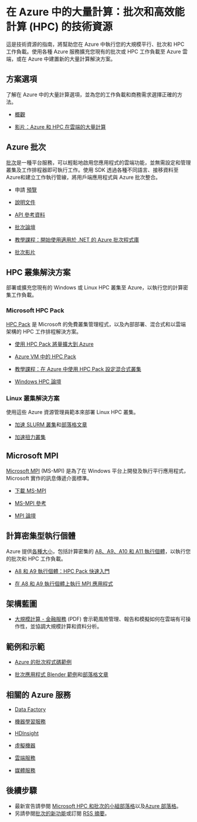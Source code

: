 <properties
   pageTitle="在 Azure 中的大量計算：批次和高效能計算 (HPC) 的技術資源"
   description="本文列出技術資源，用以協助您在 Azure 中執行您的大規模平行、批次和 HPC 工作負載。"
   services="batch, cloud-services, virtual-machines"
   documentationCenter=""
   authors="dlepow"
   manager="timlt"
   editor=""/>

<tags
   ms.service="multiple"
   ms.devlang="multiple"
   ms.topic="article"
   ms.tgt_pltfrm="NA"
   ms.workload="big-compute"
   ms.date="06/24/2015"
   ms.author="danlep"/>

# 在 Azure 中的大量計算：批次和高效能計算 (HPC) 的技術資源
這是技術資源的指南，將幫助您在 Azure 中執行您的大規模平行、批次和 HPC 工作負載。使用各種 Azure 服務擴充您現有的批次或 HPC 工作負載至 Azure 雲端，或在 Azure 中建置新的大量計算解決方案。

## 方案選項

了解在 Azure 中的大量計算選項，並為您的工作負載和商務需求選擇正確的方法。

* [概觀](https://msdn.microsoft.com/library/azure/dn482130.aspx)

* [影片：Azure 和 HPC 在雲端的大量計算](http://azure.microsoft.com/documentation/videos/teched-europe-2014-big-compute-in-the-cloud-with-high-performance-computing-on-azure/)


## Azure 批次

[批次](http://azure.microsoft.com/services/batch/)是一種平台服務，可以輕鬆地啟用您應用程式的雲端功能，並無需設定和管理叢集及工作排程器即可執行工作。使用 SDK 透過各種不同語言、接移資料至 Azure和建立工作執行管線，將用戶端應用程式與 Azure 批次整合。

* 申請 [預覽](http://azure.microsoft.com/services/preview/)

* [說明文件](http://azure.microsoft.com/documentation/services/batch/)

* [API 參考資料](https://msdn.microsoft.com/library/azure/dn820177.aspx)

* [批次論壇](https://social.msdn.microsoft.com/Forums/home?forum=azurebatch)

* [教學課程：開始使用適用於 .NET 的 Azure 批次程式庫](batch-dotnet-get-started.md)

* [批次影片](https://azure.microsoft.com/documentation/videos/index/?services=batch)

## HPC 叢集解決方案

部署或擴充您現有的 Windows 或 Linux HPC 叢集至 Azure，以執行您的計算密集工作負載。

### Microsoft HPC Pack

[HPC Pack](https://technet.microsoft.com/library/cc514029) 是 Microsoft 的免費叢集管理程式，以及內部部署、混合式和以雲端架構的 HPC 工作排程解決方案。

* [使用 HPC Pack 將量擴大到 Azure](https://technet.microsoft.com/library/gg481749.aspx)

* [Azure VM 中的 HPC Pack](https://msdn.microsoft.com/library/azure/dn518135.aspx)

* [教學課程：在 Azure 中使用 HPC Pack 設定混合式叢集](../cloud-services-setup-hybrid-hpcpack-cluster.md)

* [Windows HPC 論壇](https://social.microsoft.com/Forums/home?category=windowshpc)

### Linux 叢集解決方案
使用這些 Azure 資源管理員範本來部署 Linux HPC 叢集。

* [加速 SLURM 叢集](http://azure.microsoft.com/documentation/templates/slurm/)和[部落格文章](http://blogs.technet.com/b/windowshpc/archive/2015/06/06/deploy-a-slurm-cluster-on-azure.aspx)

* [加速扭力叢集](http://azure.microsoft.com/documentation/templates/torque-cluster/)

## Microsoft MPI

[Microsoft MPI](https://msdn.microsoft.com/library/bb524831.aspx) (MS-MPI) 是為了在 Windows 平台上開發及執行平行應用程式，Microsoft 實作的訊息傳遞介面標準。


* [下載 MS-MPI](http://go.microsoft.com/FWLink/p/?LinkID=389556)

* [MS-MPI 參考](https://msdn.microsoft.com/library/dn473458.aspx)

* [MPI 論壇](https://social.microsoft.com/Forums/home?forum=windowshpcmpi)


## 計算密集型執行個體

Azure 提供[各種大小](../virtual-machines/virtual-machines-size-specs.md)，包括計算密集的 [A8、A9、A10 和 A11 執行個體](../virtual-machines/virtual-machines-a8-a9-a10-a11-specs.md)，以執行您的批次和 HPC 工作負載。

* [A8 和 A9 執行個體：HPC Pack 快速入門](https://msdn.microsoft.com/library/azure/dn594431.aspx)

* [在 A8 和 A9 執行個體上執行 MPI 應用程式](https://msdn.microsoft.com/library/azure/dn592104.aspx)

## 架構藍圖

* [大規模計算 - 金融服務](http://go.microsoft.com/fwlink/?LinkId=536378) (PDF) 會示範風險管理、報告和模擬如何在雲端有可操作性，並協調大規模計算和資料分析。

## 範例和示範

* [Azure 的批次程式碼範例](https://github.com/Azure/azure-batch-samples)

* [批次應用程式 Blender 範例](https://github.com/Azure/azure-batch-apps-blender)和[部落格文章](http://azure.microsoft.com/blog/2015/01/26/blender-on-azure-batch/)

## 相關的 Azure 服務

* [Data Factory](http://azure.microsoft.com/documentation/services/data-factory/)

* [機器學習服務](http://azure.microsoft.com/documentation/services/machine-learning/)

* [HDInsight](http://azure.microsoft.com/documentation/services/hdinsight/)

* [虛擬機器](http://azure.microsoft.com/documentation/services/virtual-machines/)

* [雲端服務](http://azure.microsoft.com/documentation/services/cloud-services/)

* [媒體服務](http://azure.microsoft.com/documentation/services/media-services/)



## 後續步驟

* 最新宣告請參閱 [Microsoft HPC 和批次的小組部落格](http://blogs.technet.com/b/windowshpc/)以及[Azure 部落格](http://azure.microsoft.com/blog/tag/hpc/)。
* 另請參閱[批次的新功能](http://azure.microsoft.com/updates/?service=batch)或訂閱 [RSS 摘要](http://azure.microsoft.com/updates/feed/?service=batch)。

<!---HONumber=62-->